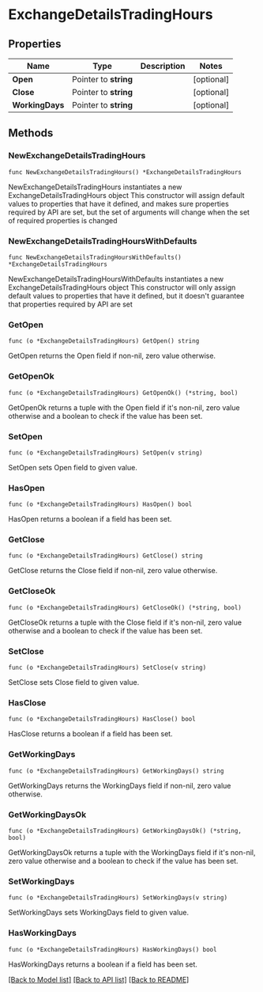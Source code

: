 # ExchangeDetailsTradingHours

## Properties

Name | Type | Description | Notes
------------ | ------------- | ------------- | -------------
**Open** | Pointer to **string** |  | [optional] 
**Close** | Pointer to **string** |  | [optional] 
**WorkingDays** | Pointer to **string** |  | [optional] 

## Methods

### NewExchangeDetailsTradingHours

`func NewExchangeDetailsTradingHours() *ExchangeDetailsTradingHours`

NewExchangeDetailsTradingHours instantiates a new ExchangeDetailsTradingHours object
This constructor will assign default values to properties that have it defined,
and makes sure properties required by API are set, but the set of arguments
will change when the set of required properties is changed

### NewExchangeDetailsTradingHoursWithDefaults

`func NewExchangeDetailsTradingHoursWithDefaults() *ExchangeDetailsTradingHours`

NewExchangeDetailsTradingHoursWithDefaults instantiates a new ExchangeDetailsTradingHours object
This constructor will only assign default values to properties that have it defined,
but it doesn't guarantee that properties required by API are set

### GetOpen

`func (o *ExchangeDetailsTradingHours) GetOpen() string`

GetOpen returns the Open field if non-nil, zero value otherwise.

### GetOpenOk

`func (o *ExchangeDetailsTradingHours) GetOpenOk() (*string, bool)`

GetOpenOk returns a tuple with the Open field if it's non-nil, zero value otherwise
and a boolean to check if the value has been set.

### SetOpen

`func (o *ExchangeDetailsTradingHours) SetOpen(v string)`

SetOpen sets Open field to given value.

### HasOpen

`func (o *ExchangeDetailsTradingHours) HasOpen() bool`

HasOpen returns a boolean if a field has been set.

### GetClose

`func (o *ExchangeDetailsTradingHours) GetClose() string`

GetClose returns the Close field if non-nil, zero value otherwise.

### GetCloseOk

`func (o *ExchangeDetailsTradingHours) GetCloseOk() (*string, bool)`

GetCloseOk returns a tuple with the Close field if it's non-nil, zero value otherwise
and a boolean to check if the value has been set.

### SetClose

`func (o *ExchangeDetailsTradingHours) SetClose(v string)`

SetClose sets Close field to given value.

### HasClose

`func (o *ExchangeDetailsTradingHours) HasClose() bool`

HasClose returns a boolean if a field has been set.

### GetWorkingDays

`func (o *ExchangeDetailsTradingHours) GetWorkingDays() string`

GetWorkingDays returns the WorkingDays field if non-nil, zero value otherwise.

### GetWorkingDaysOk

`func (o *ExchangeDetailsTradingHours) GetWorkingDaysOk() (*string, bool)`

GetWorkingDaysOk returns a tuple with the WorkingDays field if it's non-nil, zero value otherwise
and a boolean to check if the value has been set.

### SetWorkingDays

`func (o *ExchangeDetailsTradingHours) SetWorkingDays(v string)`

SetWorkingDays sets WorkingDays field to given value.

### HasWorkingDays

`func (o *ExchangeDetailsTradingHours) HasWorkingDays() bool`

HasWorkingDays returns a boolean if a field has been set.


[[Back to Model list]](../README.md#documentation-for-models) [[Back to API list]](../README.md#documentation-for-api-endpoints) [[Back to README]](../README.md)


